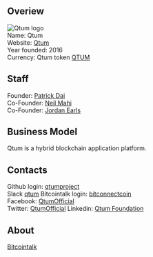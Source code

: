 ## Overiew
![Qtum logo](https://files.coinmarketcap.com/static/img/coins/32x32/qtum.png)  
Name: Qtum  
Website: [Qtum](https://qtum.org/)  
Year founded: 2016  
Currency: Qtum token [QTUM](https://coinmarketcap.com/currencies/bitconnect/)  
## Staff  
Founder: [Patrick Dai](/people/patrick_dai.md)  
Co-Founder: [Neil Mahi](/people/neil_mahi.md)  
Co-Founder: [Jordan Earls](/people/jordan_earls.md)  
## Business Model  
Qtum is a hybrid blockchain application platform.  
## Contacts  
Github login: [qtumproject](https://github.com/qtumproject)  
Slack [qtum](https://qtumslack.herokuapp.com/)
Bitcointalk login: [bitconnectcoin](https://bitcointalk.org/index.php?action=profile;u=886616)  
Facebook: [QtumOfficial](http://facebook.com/QtumOfficial)  
Twitter: [QtumOfficial](https://twitter.com/QtumOfficial)
Linkedin: [Qtum Foundation](https://www.linkedin.com/company-beta/11049180/)
## About
[Bitcointalk](https://bitcointalk.org/index.php?topic=1720632.0)  
